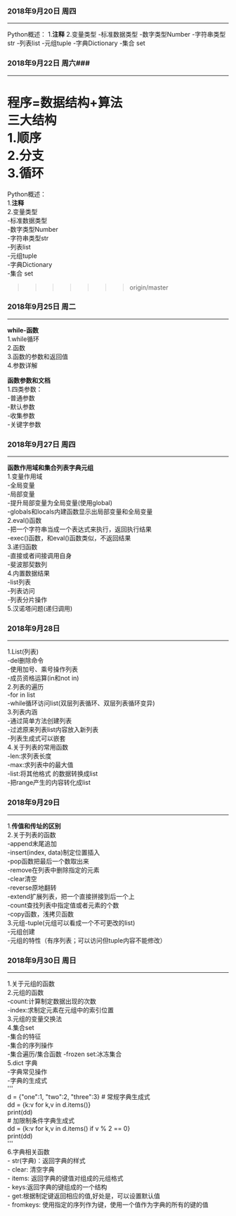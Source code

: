 ### 2018年9月20日 周四 ###  
---  
Python概述：
1.**注释**
2.变量类型
-标准数据类型
  -数字类型Number
  -字符串类型str
  -列表list
  -元组tuple
  -字典Dictionary
  -集合 set
 
### 2018年9月22日 周六###    
---
程序=数据结构+算法     
**三大结构**    
1.顺序       
2.分支      
3.循环      
=======
Python概述：   
1.**注释**     
2.变量类型   
-标准数据类型  
  -数字类型Number   
  -字符串类型str   
  -列表list   
  -元组tuple   
  -字典Dictionary   
  -集合 set   
>>>>>>> origin/master

### 2018年9月25日 周二 ###  
---  
**while-函数**      
1.while循环     
2.函数      
3.函数的参数和返回值      
4.参数详解      
          
**函数参数和文档**    
1.四类参数：    
  -普通参数     
  -默认参数     
  -收集参数      
  -关键字参数     
 
### 2018年9月27日 周四 ###   
---
**函数作用域和集合列表字典元组**    
1.变量作用域    
  -全局变量    
  -局部变量   
  -提升局部变量为全局变量(使用global)  
  -globals和locals内建函数显示出局部变量和全局变量   
2.eval()函数    
  -把一个字符串当成一个表达式来执行，返回执行结果    
  -exec()函数，和eval()函数类似，不返回结果    
3.递归函数    
  -直接或者间接调用自身   
  -斐波那契数列    
4.内置数据结果       
  -list列表    
  -列表访问    
  -列表分片操作  
5.汉诺塔问题(递归调用)   

### 2018年9月28日 ###  
---
1.List(列表)  
  -del删除命令    
  -使用加号、乘号操作列表   
  -成员资格运算(in和not in)  
2.列表的遍历  
  -for in list   
  -while循环访问list(双层列表循环、双层列表循环变异)    
3.列表内涵    
  -通过简单方法创建列表    
  -过滤原来列表list内容放入新列表   
  -列表生成式可以嵌套   
4.关于列表的常用函数    
  -len:求列表长度  
  -max:求列表中的最大值   
  -list:将其他格式 的数据转换成list    
  -把range产生的内容转化成list   
  
  ### 2018年9月29日 ###  
  ---
  1.**传值和传址的区别**   
  2.关于列表的函数   
    -append末尾追加  
    -insert(index, data)制定位置插入  
    -pop函数把最后一个数取出来  
    -remove在列表中删除指定的元素  
    -clear清空  
    -reverse原地翻转  
    -extend扩展列表，把一个直接拼接到后一个上  
    -count查找列表中指定值或者元素的个数  
    -copy函数，浅拷贝函数  
  3.元组-tuple(元组可以看成一个不可更改的list)  
    -元组创建   
    -元组的特性（有序列表；可以访问但tuple内容不能修改）    
  
### 2018年9月30日 周日 ###  
---
  1.关于元组的函数  
  2.元组的函数  
    -count:计算制定数据出现的次数  
    -index:求制定元素在元组中的索引位置  
  3.元组的变量交换法  
  4.集合set  
    -集合的特征  
    -集合的序列操作  
    -集合遍历/集合函数
    -frozen set:冰冻集合  
  5.dict 字典  
    -字典常见操作  
    -字典的生成式   
    '''  
    d = {"one":1, "two":2, "three":3}
    # 常规字典生成式  
    dd = {k:v for k,v in d.items()}  
    print(dd)  
    # 加限制条件字典生成式  
    dd = {k:v for k,v in d.items() if v % 2 == 0}  
    print(dd)  
    '''  
  6.字典相关函数  
    - str(字典)：返回字典的样式   
    - clear: 清空字典   
    - items: 返回字典的键值对组成的元组格式   
    - keys:返回字典的键组成的一个结构   
    - get:根据制定键返回相应的值,好处是，可以设置默认值   
    - fromkeys: 使用指定的序列作为键，使用一个值作为字典的所有的键的值  
